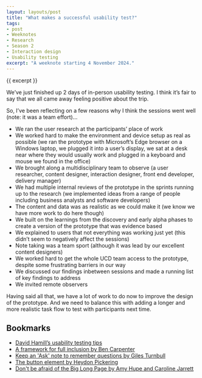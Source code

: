 ```yaml
---
layout: layouts/post
title: "What makes a successful usability test?"
tags:
- post
- Weeknotes
- Research
- Season 2
- Interaction design
- Usability testing
excerpt: "A weeknote starting 4 November 2024."
--- 
```


{{ excerpt }}

We’ve just finished up 2 days of in-person usability testing. I think it’s fair to say that we all came away feeling positive about the trip.

So, I’ve been reflecting on a few reasons why I think the sessions went well (note: it was a team effort)…

- We ran the user research at the participants’ place of work
- We worked hard to make the environment and device setup as real as possible (we ran the prototype with Microsoft’s Edge browser on a Windows laptop, we plugged it into a user’s display, we sat at a desk near where they would usually work and plugged in a keyboard and mouse we found in the office)
- We brought along a multidisciplinary team to observe (a user researcher, content designer, interaction designer, front end developer, delivery manager)
- We had multiple internal reviews of the prototype in the sprints running up to the research (we implemented ideas from a range of people including business analysts and software developers)
- The content and data was as realistic as we could make it (we know we have more work to do here though)
- We built on the learnings from the discovery and early alpha phases to create a version of the prototype that was evidence based
- We explained to users that not everything was working just yet (this didn’t seem to negatively affect the sessions)
- Note taking was a team sport (although it was lead by our excellent content designers)
- We worked hard to get the whole UCD team access to the prototype, despite some frustrating barriers in our way
- We discussed our findings inbetween sessions and made a running list of key findings to address
- We invited remote observers

Having said all that, we have a lot of work to do now to improve the design of the prototype. And we need to balance this with adding a longer and more realistic task flow to test with participants next time.

## Bookmarks

- [David Hamill’s usability testing tips](https://david-hamill.medium.com/usability-testing-tips-a7960b987fe8)
- [A framework for full inclusion by Ben Carpenter](https://medium.com/the-service-gazette/a-framework-for-full-inclusion-ba24fac5e931)
- [Keep an 'Ask' note to remember questions by Giles Turnbull](https://gilest.org/ask-note.html)
- [The button element by Heydon Pickering](https://heydonworks.com/article/the-button-element/)
- [Don't be afraid of the Big Long Page by Amy Hupe and Caroline Jarrett](https://amyhupe.co.uk/articles/dont-be-afraid-of-the-big-long-page/)
